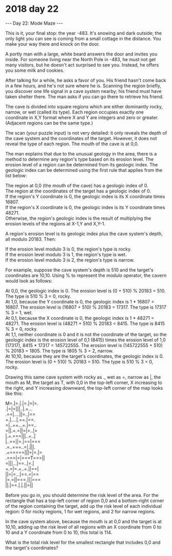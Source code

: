 # 2018 day 22

--- Day 22: Mode Maze ---

This is it, your final stop: the year -483. It's snowing and dark outside; the only light you can see is coming from a small cottage in the distance. You make your way there and knock on the door.



A portly man with a large, white beard answers the door and invites you inside. For someone living near the North Pole in -483, he must not get many visitors, but he doesn't act surprised to see you. Instead, he offers you some milk and cookies.



After talking for a while, he asks a favor of you. His friend hasn't come back in a few hours, and he's not sure where he is.  Scanning the region briefly, you discover one life signal in a cave system nearby; his friend must have taken shelter there.  The man asks if you can go there to retrieve his friend.



The cave is divided into square regions which are either dominantly rocky, narrow, or wet (called its type). Each region occupies exactly one coordinate in X,Y format where X and Y are integers and zero or greater. (Adjacent regions can be the same type.)



The scan (your puzzle input) is not very detailed: it only reveals the depth of the cave system and the coordinates of the target. However, it does not reveal the type of each region. The mouth of the cave is at 0,0.



The man explains that due to the unusual geology in the area, there is a method to determine any region's type based on its erosion level. The erosion level of a region can be determined from its geologic index. The geologic index can be determined using the first rule that applies from the list below:



The region at 0,0 (the mouth of the cave) has a geologic index of 0.\
The region at the coordinates of the target has a geologic index of 0.\
If the region's Y coordinate is 0, the geologic index is its X coordinate times 16807.\
If the region's X coordinate is 0, the geologic index is its Y coordinate times 48271.\
Otherwise, the region's geologic index is the result of multiplying the erosion levels of the regions at X-1,Y and X,Y-1.



A region's erosion level is its geologic index plus the cave system's depth, all modulo 20183. Then:



If the erosion level modulo 3 is 0, the region's type is rocky.\
If the erosion level modulo 3 is 1, the region's type is wet.\
If the erosion level modulo 3 is 2, the region's type is narrow.



For example, suppose the cave system's depth is 510 and the target's coordinates are 10,10. Using % to represent the modulo operator, the cavern would look as follows:



At 0,0, the geologic index is 0. The erosion level is (0 + 510) % 20183 = 510. The type is 510 % 3 = 0, rocky.\
At 1,0, because the Y coordinate is 0, the geologic index is 1 * 16807 = 16807. The erosion level is (16807 + 510) % 20183 = 17317. The type is 17317 % 3 = 1, wet.\
At 0,1, because the X coordinate is 0, the geologic index is  1 * 48271 = 48271. The erosion level is (48271 + 510) % 20183 = 8415. The type is 8415 % 3 = 0, rocky.\
At 1,1, neither coordinate is 0 and it is not the coordinate of the target, so the geologic index is the erosion level of 0,1 (8415) times the erosion level of 1,0 (17317), 8415 * 17317 = 145722555. The erosion level is (145722555 + 510) % 20183 = 1805. The type is 1805 % 3 = 2, narrow.\
At 10,10, because they are the target's coordinates, the geologic index is 0. The erosion level is (0 + 510) % 20183 = 510. The type is 510 % 3 = 0, rocky.



Drawing this same cave system with rocky as ., wet as =, narrow as |, the mouth as M, the target as T, with 0,0 in the top-left corner, X increasing to the right, and Y increasing downward, the top-left corner of the map looks like this:



M=.|=.|.|=.|=|=.\
.|=|=|||..|.=...\
.==|....||=..|==\
=.|....|.==.|==.\
=|..==...=.|==..\
=||.=.=||=|=..|=\
|.=.===|||..=..|\
|..==||=.|==|===\
.=..===..=|.|||.\
.======|||=|=.|=\
.===|=|===T===||\
=|||...|==..|=.|\
=.=|=.=..=.||==|\
||=|=...|==.=|==\
|=.=||===.|||===\
||.|==.|.|.||=||



Before you go in, you should determine the risk level of the area. For the rectangle that has a top-left corner of region 0,0 and a bottom-right corner of the region containing the target, add up the risk level of each individual region: 0 for rocky regions, 1 for wet regions, and 2 for narrow regions.



In the cave system above, because the mouth is at 0,0 and the target is at 10,10, adding up the risk level of all regions with an X coordinate from 0 to 10 and a Y coordinate from 0 to 10, this total is 114.



What is the total risk level for the smallest rectangle that includes 0,0 and the target's coordinates?



